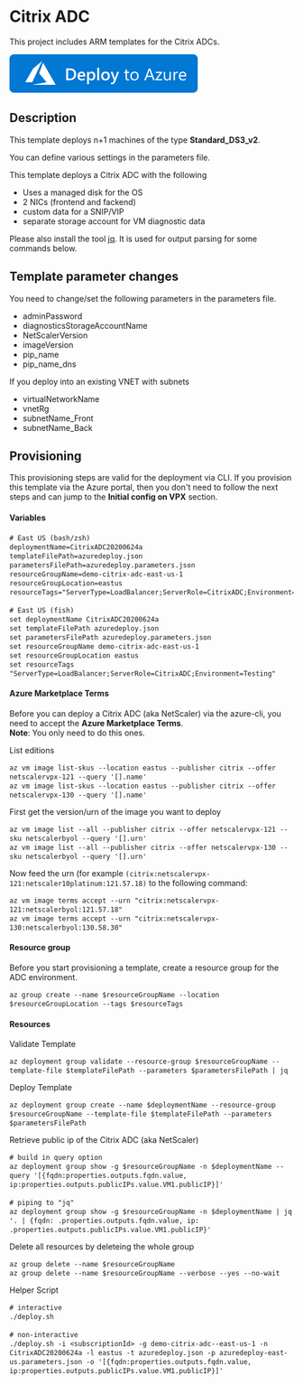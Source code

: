 # Citrix ADC

This project includes ARM templates for the Citrix ADCs.

[![Deploy To Azure](https://raw.githubusercontent.com/Azure/azure-quickstart-templates/master/1-CONTRIBUTION-GUIDE/images/deploytoazure.svg?sanitize=true)](https://portal.azure.com/#create/Microsoft.Template/uri/https%3A%2F%2Fraw.githubusercontent.com%2Fmschirrmeister%2Fctx-azure-templates-adc-demo-cew%2Fmaster%2Fadc%2Fazuredeploy.json)

## Description

This template deploys n+1 machines of the type **Standard\_DS3\_v2**.  

You can define various settings in the parameters file.

This template deploys a Citrix ADC with the following

- Uses a managed disk for the OS
- 2 NICs (frontend and fackend)
- custom data for a SNIP/VIP
- separate storage account for VM diagnostic data

Please also install the tool [jq](https://stedolan.github.io/jq/). It is used for output parsing for some commands below.

## Template parameter changes

You need to change/set the following parameters in the parameters file.

- adminPassword
- diagnosticsStorageAccountName
- NetScalerVersion
- imageVersion
- pip_name
- pip\_name\_dns

If you deploy into an existing VNET with subnets

- virtualNetworkName
- vnetRg
- subnetName\_Front
- subnetName\_Back

## Provisioning

This provisioning steps are valid for the deployment via CLI. If you provision this template via the Azure portal, then you don't need to follow the next steps and can jump to the **Initial config on VPX** section.

#### Variables

    # East US (bash/zsh)
    deploymentName=CitrixADC20200624a
    templateFilePath=azuredeploy.json
    parametersFilePath=azuredeploy.parameters.json
    resourceGroupName=demo-citrix-adc-east-us-1
    resourceGroupLocation=eastus
    resourceTags="ServerType=LoadBalancer;ServerRole=CitrixADC;Environment=Testing"

    # East US (fish)
    set deploymentName CitrixADC20200624a
    set templateFilePath azuredeploy.json
    set parametersFilePath azuredeploy.parameters.json
    set resourceGroupName demo-citrix-adc-east-us-1
    set resourceGroupLocation eastus
    set resourceTags "ServerType=LoadBalancer;ServerRole=CitrixADC;Environment=Testing"

#### Azure Marketplace Terms

Before you can deploy a Citrix ADC (aka NetScaler) via the azure-cli, you need to accept the **Azure Marketplace Terms**.  
**Note**: You only need to do this ones.

List editions

    az vm image list-skus --location eastus --publisher citrix --offer netscalervpx-121 --query '[].name'
    az vm image list-skus --location eastus --publisher citrix --offer netscalervpx-130 --query '[].name'

First get the version/urn of the image you want to deploy

    az vm image list --all --publisher citrix --offer netscalervpx-121 --sku netscalerbyol --query '[].urn'
    az vm image list --all --publisher citrix --offer netscalervpx-130 --sku netscalerbyol --query '[].urn'

Now feed the urn (for example `(citrix:netscalervpx-121:netscaler10platinum:121.57.18)` to the following command:

    az vm image terms accept --urn "citrix:netscalervpx-121:netscalerbyol:121.57.18"
    az vm image terms accept --urn "citrix:netscalervpx-130:netscalerbyol:130.58.30"

#### Resource group

Before you start provisioning a template, create a resource group for the ADC environment.

    az group create --name $resourceGroupName --location $resourceGroupLocation --tags $resourceTags

#### Resources

Validate Template

    az deployment group validate --resource-group $resourceGroupName --template-file $templateFilePath --parameters $parametersFilePath | jq

Deploy Template

    az deployment group create --name $deploymentName --resource-group $resourceGroupName --template-file $templateFilePath --parameters $parametersFilePath

Retrieve public ip of the Citrix ADC (aka NetScaler)

    # build in query option
    az deployment group show -g $resourceGroupName -n $deploymentName --query '[{fqdn:properties.outputs.fqdn.value, ip:properties.outputs.publicIPs.value.VM1.publicIP}]'

    # piping to "jq"
    az deployment group show -g $resourceGroupName -n $deploymentName | jq '. | {fqdn: .properties.outputs.fqdn.value, ip: .properties.outputs.publicIPs.value.VM1.publicIP}'

Delete all resources by deleteing the whole group

    az group delete --name $resourceGroupName
    az group delete --name $resourceGroupName --verbose --yes --no-wait

Helper Script

    # interactive
    ./deploy.sh

    # non-interactive
    ./deploy.sh -i <subscriptionId> -g demo-citrix-adc--east-us-1 -n CitrixADC20200624a -l eastus -t azuredeploy.json -p azuredeploy-east-us.parameters.json -o '[{fqdn:properties.outputs.fqdn.value, ip:properties.outputs.publicIPs.value.VM1.publicIP}]'

